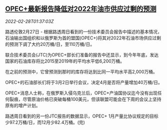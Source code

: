 <!--1646013662000-->
[OPEC+最新报告降低对2022年油市供应过剩的预测](https://cn.reuters.com/article/opecplusoil-market-oversupply-0228-idCNKBS2KX04R)
------

<div><i>2022-02-28T01:37:03Z</i></div><p>路透伦敦2月27日 - 根据路透周日看到的一份技术委员会报告中描述的基本情况，石油输出国组织和以俄罗斯为首的盟国(OPEC+)将其对2022年石油市场供应过剩的预测下调了大约20万桶/日，至110万桶/日。</p><p>联合技术委员会(JTC)为OPEC+部长们准备的报告中还显示，到今年年底，发达国家的石油库存将比2015至2019年的平均水平低6,200万桶。</p><p>在之前的预测中，它曾预测到那时的库存将达到比同一平均水平高2,000万桶。</p><p>OPEC+的石油部长们将于3月2日举行会议，决定4月是否将产量增加40万桶/日。</p><p>OPEC+消息人士称，在俄罗斯入侵乌克兰后，OPEC+产油国协议迄今没有出现任何裂痕，尽管原油价格已突破每桶100美元，但该联盟可能会在下周的会议上坚持原有的增产计划。</p><p>路透周日看到的另一份JTC报告的数据显示，OPEC+ 1月产量比协议规定的目标少97.2万桶/日，而12月少82.4万桶。(完)</p>
